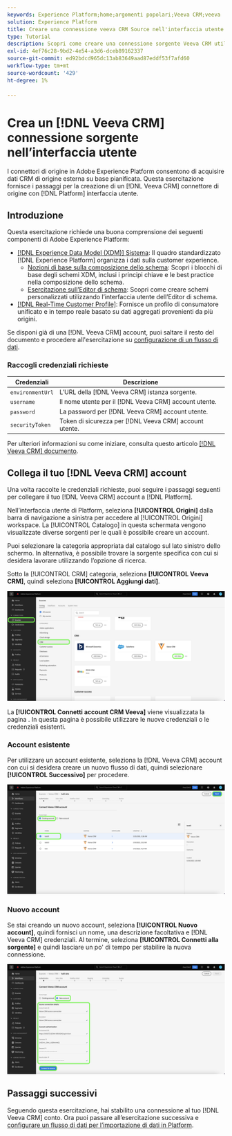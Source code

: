 ```yaml
---
keywords: Experience Platform;home;argomenti popolari;Veeva CRM;veeva
solution: Experience Platform
title: Creare una connessione veeva CRM Source nell'interfaccia utente
type: Tutorial
description: Scopri come creare una connessione sorgente Veeva CRM utilizzando l’interfaccia utente Adobe Experience Platform.
exl-id: 4ef76c28-9bd2-4e54-a3d6-dceb89162337
source-git-commit: ed92bdcd965dc13ab83649aad87eddf53f7afd60
workflow-type: tm+mt
source-wordcount: '429'
ht-degree: 1%

---
```


# Crea un [!DNL Veeva CRM] connessione sorgente nell’interfaccia utente

I connettori di origine in Adobe Experience Platform consentono di acquisire dati CRM di origine esterna su base pianificata. Questa esercitazione fornisce i passaggi per la creazione di un [!DNL Veeva CRM] connettore di origine con [!DNL Platform] interfaccia utente.

## Introduzione

Questa esercitazione richiede una buona comprensione dei seguenti componenti di Adobe Experience Platform:

* [[!DNL Experience Data Model (XDM)] Sistema](../../../../../xdm/home.md): Il quadro standardizzato [!DNL Experience Platform] organizza i dati sulla customer experience.
   * [Nozioni di base sulla composizione dello schema](../../../../../xdm/schema/composition.md): Scopri i blocchi di base degli schemi XDM, inclusi i principi chiave e le best practice nella composizione dello schema.
   * [Esercitazione sull’Editor di schema](../../../../../xdm/tutorials/create-schema-ui.md): Scopri come creare schemi personalizzati utilizzando l’interfaccia utente dell’Editor di schema.
* [[!DNL Real-Time Customer Profile]](../../../../../profile/home.md): Fornisce un profilo di consumatore unificato e in tempo reale basato su dati aggregati provenienti da più origini.

Se disponi già di una [!DNL Veeva CRM] account, puoi saltare il resto del documento e procedere all&#39;esercitazione su [configurazione di un flusso di dati](../../dataflow/crm.md).

### Raccogli credenziali richieste

| Credenziali | Descrizione |
| ---------- | ----------- |
| `environmentUrl` | L’URL della [!DNL Veeva CRM] istanza sorgente. |
| `username` | Il nome utente per il [!DNL Veeva CRM] account utente. |
| `password` | La password per [!DNL Veeva CRM] account utente. |
| `securityToken` | Token di sicurezza per [!DNL Veeva CRM] account utente. |

Per ulteriori informazioni su come iniziare, consulta questo articolo [[!DNL Veeva CRM] documento](https://developer.veevacrm.com/doc/Content/rest-api.htm).

## Collega il tuo [!DNL Veeva CRM] account

Una volta raccolte le credenziali richieste, puoi seguire i passaggi seguenti per collegare il tuo [!DNL Veeva CRM] account a [!DNL Platform].

Nell’interfaccia utente di Platform, seleziona **[!UICONTROL Origini]** dalla barra di navigazione a sinistra per accedere al [!UICONTROL Origini] workspace. La [!UICONTROL Catalogo] in questa schermata vengono visualizzate diverse sorgenti per le quali è possibile creare un account.

Puoi selezionare la categoria appropriata dal catalogo sul lato sinistro dello schermo. In alternativa, è possibile trovare la sorgente specifica con cui si desidera lavorare utilizzando l’opzione di ricerca.

Sotto la [!UICONTROL CRM] categoria, seleziona **[!UICONTROL Veeva CRM]**, quindi seleziona **[!UICONTROL Aggiungi dati]**.

![catalogo](../../../../images/tutorials/create/veeva/catalog.png)

La **[!UICONTROL Connetti account CRM Veeva]** viene visualizzata la pagina . In questa pagina è possibile utilizzare le nuove credenziali o le credenziali esistenti.

### Account esistente

Per utilizzare un account esistente, seleziona la [!DNL Veeva CRM] account con cui si desidera creare un nuovo flusso di dati, quindi selezionare **[!UICONTROL Successivo]** per procedere.

![esistente](../../../../images/tutorials/create/veeva/existing.png)

### Nuovo account

Se stai creando un nuovo account, seleziona **[!UICONTROL Nuovo account]**, quindi fornisci un nome, una descrizione facoltativa e [!DNL Veeva CRM] credenziali. Al termine, seleziona **[!UICONTROL Connetti alla sorgente]** e quindi lasciare un po&#39; di tempo per stabilire la nuova connessione.

![nuovo](../../../../images/tutorials/create/veeva/new.png)

## Passaggi successivi

Seguendo questa esercitazione, hai stabilito una connessione al tuo [!DNL Veeva CRM] conto. Ora puoi passare all’esercitazione successiva e [configurare un flusso di dati per l’importazione di dati in Platform](../../dataflow/crm.md).
